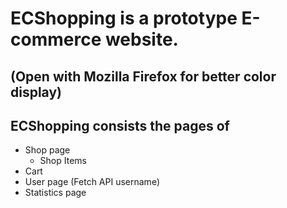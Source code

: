 # ECShopping is a prototype E-commerce website.
## (Open with Mozilla Firefox for better color display)

## ECShopping consists the pages of

* Shop page
  * Shop Items
* Cart
* User page (Fetch API username)
* Statistics page
